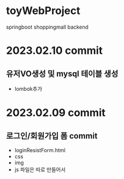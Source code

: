 # toyWebProject
springboot shoppingmall backend

# 2023.02.10 commit
## 유저VO생성 및 mysql 테이블 생성
- lombok추가

# 2023.02.09 commit
## 로그인/회원가입 폼 commit
- loginResistForm.html
- css
- img
- js 파일은 따로 만들어서 <script>로 호출

# 2023.02.08 commit
사용한 기술스택 정리
인텔리제이 DB(mysql)연동 및 application.properties update
MVC패턴 지향
## 컨벤션
- 네이밍: 카멜
## 형상
- git
## front
- html
- js
## back
- java
- mybatis
- mysql(oracle은 설치 이슈, 54%에서 멈춤)
## TO-DO
1. 회원가입
2. 로그인

# 2023.02.07 commit
* 인텔리제이 초기 설정(as-is VSC)
* 제작할 홈페이지 테마 선정 및 템플릿 적용

